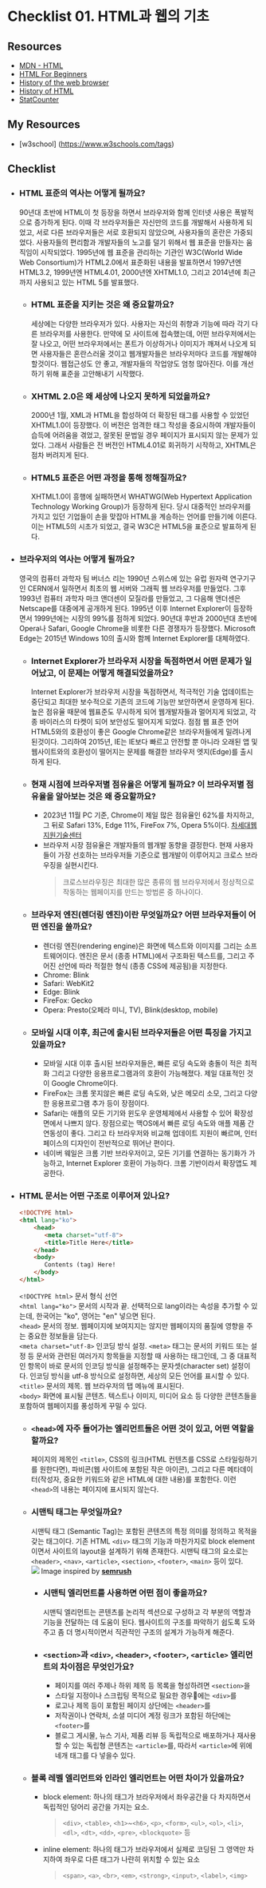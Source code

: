 # Checklist 01. HTML과 웹의 기초

## Resources
* [MDN - HTML](https://developer.mozilla.org/ko/docs/Web/HTML)
* [HTML For Beginners](https://html.com/)
* [History of the web browser](https://en.wikipedia.org/wiki/History_of_the_web_browser)
* [History of HTML](https://en.wikipedia.org/wiki/HTML)
* [StatCounter](https://gs.statcounter.com/)

## My Resources
* [w3school] (https://www.w3schools.com/tags)

## Checklist
* ### HTML 표준의 역사는 어떻게 될까요?
   90년대 초반에 HTML이 첫 등장을 하면서 브라우저와 함께 인터넷 사용은 폭발적으로 증가하게 된다. 이때 각 브라우저들은 자신만의 코드를 개발해서 사용하게 되었고, 서로 다른 브라우저들은 서로 호환되지 않았으며, 사용자들의 혼란은 가중되었다. 사용자들의 편리함과 개발자들의 노고를 덜기 위해서 웹 표준을 만들자는 움직임이 시작되었다. 1995년에 웹 표준을 관리하는 기관인 W3C(World Wide Web Consortium)가 HTML2.0에서 표준화된 내용을 발표하면서 1997년엔 HTML3.2, 1999년엔 HTML4.01, 2000년엔 XHTML1.0, 그리고 2014년에 최근까지 사용되고 있는 HTML 5를 발표했다.
  * ### HTML 표준을 지키는 것은 왜 중요할까요?
     세상에는 다양한 브라우저가 있다. 사용자는 자신의 취향과 기능에 따라 각기 다른 브라우저를 사용한다. 만약에 모 사이트에 접속했는데, 어떤 브라우저에서는 잘 나오고, 어떤 브라우저에서는 폰트가 이상하거나 이미지가 깨져서 나오게 되면 사용자들은 혼란스러울 것이고 웹개발자들은 브라우저마다 코드를 개발해야 할것이다. 웹접근성도 안 좋고, 개발자들의 작업양도 엄청 많아진다. 이를 개선하기 위해 표준을 고안해내기 시작했다.
  * ### XHTML 2.0은 왜 세상에 나오지 못하게 되었을까요?
     2000년 1월, XML과 HTML을 합성하여 더 확장된 태그를 사용할 수 있었던 XHTML1.0이 등장했다. 이 버전은 엄격한 태그 작성을 중요시하여 개발자들이 습득에 어려움을 겪었고, 잘못된 문법일 경우 페이지가 표시되지 않는 문제가 있었다. 그래서 사람들은 전 버전인 HTML4.01로 회귀하기 시작하고, XHTML은 점차 버려지게 된다.
  * ### HTML5 표준은 어떤 과정을 통해 정해질까요?
     XHTML1.0이 흥행에 실패하면서 WHATWG(Web Hypertext Application Technology Working Group)가 등장하게 된다. 당시 대중적인 브라우저를 가지고 있던 기업들이 손을 맞잡아 HTML을 계승하는 언어를 만들기에 이른다. 이는 HTML5의 시초가 되었고, 결국 W3C은 HTML5을 표준으로 발표하게 된다. 
* ### 브라우저의 역사는 어떻게 될까요?
   영국의 컴퓨터 과학자 팀 버너스 리는 1990년 스위스에 있는 유럽 원자력 연구기구인 CERN에서 일하면서 최초의 웹 서버와 그래픽 웹 브라우저를 만들었다. 그후 1993년 컴퓨터 과학자 마크 앤더센이 모질라를 만들었고, 그 다음해 앤더센은 Netscape를 대중에게 공개하게 된다. 1995년 이후 Internet Explorer이 등장하면서 1999년에는 시장의 99%를 점하게 되었다. 90년대 후반과 2000년대 초반에 Opera나 Safari, Google Chrome을 비롯한 다른 경쟁자가 등장했다. Microsoft Edge는 2015년 Windows 10의 출시와 함께 Internet Explorer를 대체하였다.
  * ### Internet Explorer가 브라우저 시장을 독점하면서 어떤 문제가 일어났고, 이 문제는 어떻게 해결되었을까요?
     Internet Explorer가 브라우저 시장을 독점하면서, 적극적인 기술 업데이트는 중단되고 최대한 보수적으로 기존의 코드에 기능만 보안하면서 운영하게 된다. 높은 점유율 때문에 웹표준도 무시하게 되어 웹개발자들과 멀어지게 되었고, 각종 바이러스의 타켓이 되어 보안성도 떨어지게 되었다. 점점 웹 표준 언어 HTML5와의 호환성이 좋은 Google Chrome같은 브라우저들에게 밀려나게 된것이다. 그리하여 2015년, IE는 IE보다 빠르고 안전할 뿐 아니라 오래된 앱 및 웹사이트와의 호환성이 떨어지는 문제를 해결한 브라우저 엣지(Edge)를 출시하게 된다.
  * ### 현재 시점에 브라우저별 점유율은 어떻게 될까요? 이 브라우저별 점유율을 알아보는 것은 왜 중요할까요?
     * 2023년 11월 PC 기준, Chrome이 제일 많은 점유율인 62%를 차지하고, 그 뒤로 Safari 13%, Edge 11%, FireFox 7%, Opera 5%이다. [차세대웹지원기술센터](https://www.koreanextweb.kr/front/stats/browser/browserUseStats.do)
     * 브라우저 시장 점유율은 개발자들의 웹개발 동향을 결정한다. 현재 사용자들이 가장 선호하는 브라우저들 기준으로 웹개발이 이루어지고 크로스 브라우징을 실현시킨다.
        >크로스브라우징은 최대한 많은 종류의 웹 브라우저에서 정상적으로 작동하는 웹페이지를 만드는 방법론 중 하나이다.
  * ### 브라우저 엔진(렌더링 엔진)이란 무엇일까요? 어떤 브라우저들이 어떤 엔진을 쓸까요?
     * 렌더링 엔진(rendering engine)은 화면에 텍스트와 이미지를 그리는 소프트웨어이다. 엔진은 문서 (종종 HTML)에서 구조화된 텍스트를, 그리고 주어진 선언에 따라 적절한 형식 (종종 CSS에 제공됨)을 지정한다.
     * Chrome: Blink
     * Safari: WebKit2
     * Edge: Blink
     * FireFox: Gecko
     * Opera: Presto(오페라 미니, TV), Blink(desktop, mobile)
  * ### 모바일 시대 이후, 최근에 출시된 브라우저들은 어떤 특징을 가지고 있을까요?
     * 모바일 시대 이후 출시된 브라우저들은, 빠른 로딩 속도와 충돌이 적은 최적화 그리고 다양한 응용프로그램과의 호환이 가능해졌다. 제일 대표적인 것이 Google Chrome이다. 
     * FireFox는 크롬 못지않은 빠른 로딩 속도와, 낮은 메모리 소모, 그리고 다양한 응용프로그램 추가 등이 장점이다. 
     * Safari는 애플의 모든 기기와 윈도우 운영체제에서 사용할 수 있어 확장성 면에서 나쁘지 않다. 장점으로는 맥OS에서 빠른 로딩 속도와 애플 제품 간 연동성이 좋다. 그리고 타 브라우저와 비교해 업데이트 지원이 빠르며, 인터페이스의 디자인이 전반적으로 뛰어난 편이다.
     * 네이버 웨일은 크롬 기반 브라우저이고, 모든 기기를 연결하는 동기화가 가능하고, Internet Explorer 호환이 가능하다. 크롬 기반이라서 확장앱도 제공한다.
* ### HTML 문서는 어떤 구조로 이루어져 있나요?
   ```html
   <!DOCTYPE html>
   <html lang="ko">
	   <head>
	      <meta charset="utf-8">
	      <title>Title Here</title>
	   </head>
	   <body>
	      Contents (tag) Here!
	   </body>
   </html>
   ```
   `<!DOCTYPE html>` 문서 형식 선언   
   `<html lang="ko">` 문서의 시작과 끝. 선택적으로 lang이라는 속성을 추가할 수 있는데, 한국어는 "ko", 영어는 "en" 넣으면 된다.   
   `<head>` 문서의 정보. 웹페이지에 보여지지는 않지만 웹페이지의 품질에 영향을 주는 중요한 정보들을 담는다.   
   `<meta charset="utf-8>` 인코딩 방식 설정. `<meta>` 태그는 문서의 키워드 또는 설정 등 문서와 관련된 여러가지 항목들을 지정할 때 사용하는 태그인데, 그 중 대표적인 항목이 바로 문서의 인코딩 방식을 설정해주는 문자셋(character set) 설정이다. 인코딩 방식을 utf-8 방식으로 설정하면, 세상의 모든 언어를 표시할 수 있다.   
   `<title>` 문서의 제목. 웹 브라우저의 탭 메뉴에 표시된다.   
   `<body>` 화면에 표시될 콘텐츠. 텍스트나 이미지, 미디어 요소 등 다양한 콘텐츠들을 포함하여 웹페이지를 풍성하게 꾸밀 수 있다.   
  * ### `<head>`에 자주 들어가는 엘리먼트들은 어떤 것이 있고, 어떤 역할을 할까요?
    페이지의 제목인 `<title>`,  CSS의 링크(HTML 컨텐츠를 CSS로 스타일링하기를 원한다면), 파비콘(웹 사이트에 포함된 작은 아이콘), 그리고 다른 메타데이터(작성자, 중요한 키워드와 같은 HTML에 대한 내용)를 포함한다. 이런 `<head>`의 내용는 페이지에 표시되지 않는다.
  * ### 시맨틱 태그는 무엇일까요?
     시맨틱 태그 (Semantic Tag)는 포함된 콘텐츠의 특정 의미를 정의하고 목적을 갖는 태그이다. 기존 HTML `<div>` 태그의 기능과 마찬가지로 block element이면서 사이트의 layout을 설계하기 위해 존재한다. 시맨틱 태그의 요소로는 `<header>`, `<nav>`, `<article>`, `<section>`, `<footer>`, `<main>` 등이 있다.<br>
![](https://seo.tbwakorea.com/wp-content/uploads/2023/09/%EC%8B%9C%EB%A7%A8%ED%8B%B1-%ED%83%9C%EA%B7%B8_html-1024x576.png)
Image inspired by  [**semrush**](https://www.semrush.com/blog/semantic-html5-guide/)
    * ### 시맨틱 엘리먼트를 사용하면 어떤 점이 좋을까요?
      시맨틱 엘리먼트는 콘텐츠를 논리적 섹션으로 구성하고 각 부분의 역할과 기능을 전달하는 데 도움이 된다. 웹사이트의 구조를 파악하기 쉽도록 도와주고 좀 더 명시적이면서 직관적인 구조의 설계가 가능하게 해준다.
    * ### `<section>`과 `<div>`, `<header>`, `<footer>`, `<article>` 엘리먼트의 차이점은 무엇인가요?
       - 페이지를 여러 주제나 하위 제목 등 목록을 형성하려면 `<section>`을
       - 스타일 지정이나 스크립팅 목적으로 필요한 경우에는 `<div>`를
       - 로고나 제목 등이 포함된 페이지 상단에는 `<header>`를
       - 저작권이나 연락처, 소셜 미디어 계정 링크가 포함된 하단에는 `<footer>`를
       - 블로그 게시물, 뉴스 기사, 제품 리뷰 등 독립적으로 배포하거나 재사용할 수 있는 독립형 콘텐츠는 `<article>`를, 따라서 `<article>`에 위에 네개 태그를 다 넣을수 있다.
  * ### 블록 레벨 엘리먼트와 인라인 엘리먼트는 어떤 차이가 있을까요?
    * block element: 하나의 태그가 브라우저에서 좌우공간을 다 차지하면서 독립적인 덩어리 공간을 가지는 요소.
      >`<div>`, `<table>`, `<h1>`~`<h6>`, `<p>`, `<form>`, `<ul>`, `<ol>`, `<li>`, `<dl>`, `<dt>`, `<dd>`, `<pre>`, `<blockquote>` 등
    * inline element: 하나의 태그가 브라우저에서 실제로 코딩된 그 영역만 차지하여 좌우로 다른 태그가 나란히 위치할 수 있는 요소
       >`<span>`, `<a>`, `<br>`, `<em>`, `<strong>`, `<input>`, `<label>`, `<img>`
  
